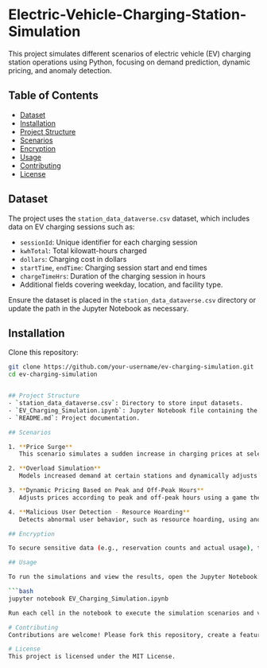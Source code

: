 # Electric-Vehicle-Charging-Station-Simulation
This project simulates different scenarios of electric vehicle (EV) charging station operations using Python, focusing on demand prediction, dynamic pricing, and anomaly detection.
## Table of Contents
- [Dataset](#dataset)
- [Installation](#installation)
- [Project Structure](#project-structure)
- [Scenarios](#scenarios)
- [Encryption](#encryption)
- [Usage](#usage)
- [Contributing](#contributing)
- [License](#license)
## Dataset

The project uses the `station_data_dataverse.csv` dataset, which includes data on EV charging sessions such as:
- `sessionId`: Unique identifier for each charging session
- `kwhTotal`: Total kilowatt-hours charged
- `dollars`: Charging cost in dollars
- `startTime`, `endTime`: Charging session start and end times
- `chargeTimeHrs`: Duration of the charging session in hours
- Additional fields covering weekday, location, and facility type.

Ensure the dataset is placed in the `station_data_dataverse.csv` directory or update the path in the Jupyter Notebook as necessary.

## Installation

Clone this repository:

```bash
git clone https://github.com/your-username/ev-charging-simulation.git
cd ev-charging-simulation


## Project Structure
- `station_data_dataverse.csv`: Directory to store input datasets.
- `EV_Charging_Simulation.ipynb`: Jupyter Notebook file containing the code for simulations and visualizations.
- `README.md`: Project documentation.

## Scenarios

1. **Price Surge**  
   This scenario simulates a sudden increase in charging prices at selected stations and observes how it affects demand.

2. **Overload Simulation**  
   Models increased demand at certain stations and dynamically adjusts prices based on the increased load.

3. **Dynamic Pricing Based on Peak and Off-Peak Hours**  
   Adjusts prices according to peak and off-peak hours using a game theory approach, accounting for competitive pricing.

4. **Malicious User Detection - Resource Hoarding**  
   Detects abnormal user behavior, such as resource hoarding, using anomaly detection with Isolation Forest, and adjusts pricing for detected malicious behavior.

## Encryption

To secure sensitive data (e.g., reservation counts and actual usage), the project uses AES encryption. This is implemented in the `encryption_utils.py` script. Sensitive fields in the dataset are encrypted before analysis, and decrypted only in a secure environment.

## Usage

To run the simulations and view the results, open the Jupyter Notebook:

```bash
jupyter notebook EV_Charging_Simulation.ipynb

Run each cell in the notebook to execute the simulation scenarios and visualize demand and pricing data. The notebook includes code for generating various plots to analyze the effects of pricing and demand changes.

# Contributing
Contributions are welcome! Please fork this repository, create a feature branch, and submit a pull request with your changes.

# License
This project is licensed under the MIT License.

